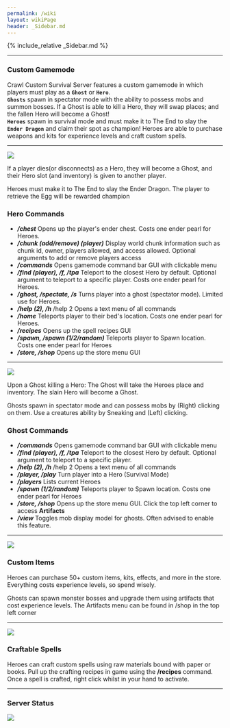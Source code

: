 ```yaml
---
permalink: /wiki
layout: wikiPage
header: _Sidebar.md
---
```


{% include_relative _Sidebar.md %}

* * *
### Custom Gamemode

Crawl Custom Survival Server features a custom gamemode in which players must play as a **`Ghost`** or **`Hero`**. <br>
**`Ghosts`** spawn in spectator mode with the ability to possess mobs and summon bosses. If a Ghost is able to kill a Hero, they will swap places; and the fallen Hero will become a Ghost! <br>
**`Heroes`** spawn in survival mode and must make it to The End to slay the **`Ender Dragon`** and claim their spot as champion! Heroes are able to purchase weapons and kits for experience levels and craft custom spells.

* * *
![](https://www.crawl-survival.com/assets/Up+to+10+Heroes.png)

If a player dies(or disconnects) as a Hero, they will become a Ghost, and their Hero slot (and inventory) is given to another player.

Heroes must make it to The End to slay the Ender Dragon. The player to retrieve the Egg will be rewarded champion

### Hero Commands

*   **_/chest_** Opens up the player's ender chest. Costs one ender pearl for Heroes.
*   **_/chunk (add/remove) (player)_** Display world chunk information such as chunk id, owner, players allowed, and access allowed. Optional arguments to add or remove players access
*   **_/commands_** Opens gamemode command bar GUI with clickable menu
*   **_/find (player), /f, /tpa_** Teleport to the closest Hero by default. Optional argument to teleport to a specific player. Costs one ender pearl for Heroes.
*   **_/ghost, /spectate, /s_** Turns player into a ghost (spectator mode). Limited use for Heroes.
*   **_/help (2), /h_** /help 2 Opens a text menu of all commands
*   **_/home_** Teleports player to their bed's location. Costs one ender pearl for Heroes.
*   **_/recipes_** Opens up the spell recipes GUI
*   **_/spawn, /spawn (1/2/random)_** Teleports player to Spawn location. Costs one ender pearl for Heroes
*   **_/store, /shop_** Opens up the store menu GUI

* * *
![](https://www.crawl-survival.com/assets/Up+to+30+Ghosts.png)

Upon a Ghost killing a Hero: The Ghost will take the Heroes place and inventory. The slain Hero will become a Ghost.

Ghosts spawn in spectator mode and can possess mobs by (Right) clicking on them. Use a creatures ability by Sneaking and (Left) clicking.

### Ghost Commands

*   **_/commands_** Opens gamemode command bar GUI with clickable menu
*   **_/find (player), /f, /tpa_** Teleport to the closest Hero by default. Optional argument to teleport to a specific player.
*   **_/help (2), /h_** /help 2 Opens a text menu of all commands
*   **_/player, /play_** Turn player into a Hero (Survival Mode)
*   **_/players_** Lists current Heroes
*   **_/spawn (1/2/random)_** Teleports player to Spawn location. Costs one ender pearl for Heroes
*   **_/store, /shop_** Opens up the store menu GUI. Click the top left corner to access **Artifacts**
*   **_/view_** Toggles mob display model for ghosts. Often advised to enable this feature.

* * *
![](https://www.crawl-survival.com/assets/Custom+artifacts+&+items.png)

### Custom Items

Heroes can purchase 50+ custom items, kits, effects, and more in the store. Everything costs experience levels, so spend wisely.

Ghosts can spawn monster bosses and upgrade them using artifacts that cost experience levels. The Artifacts menu can be found in /shop in the top left corner

* * *
![](https://www.crawl-survival.com/assets/Using+craftable+spells.png)

### Craftable Spells

Heroes can craft custom spells using raw materials bound with paper or books. Pull up the crafting recipes in game using the **/recipes** command. Once a spell is crafted, right click whilst in your hand to activate.

* * *
### Server Status

![](https://camo.githubusercontent.com/5032f4f77c432e23d79f3f3cc30d35cbaa7438a76efda32f89997e6a975fcc08/687474703a2f2f7374617475732e6d636c6976652e65752f4d696e656372616674253230312e31362e332532304a61766125323045646974696f6e2f706c61792e637261776c2d737572766976616c2e636f6d2f32353536352f62616e6e65722e706e67?raw=true)
